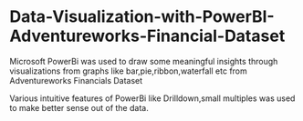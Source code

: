 # Data-Visualization-with-PowerBI-Adventureworks-Financial-Dataset
Microsoft PowerBi was used to draw some meaningful insights through visualizations from graphs like bar,pie,ribbon,waterfall etc from Adventureworks Financials Dataset

Various intuitive features of PowerBi like Drilldown,small multiples was used to make better sense out of the data.
